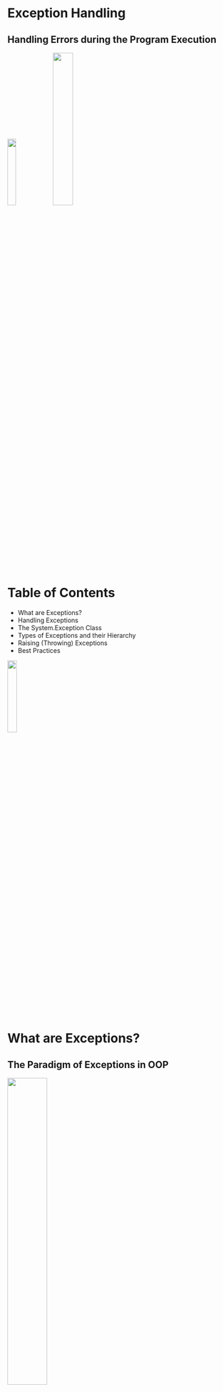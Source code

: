<!-- section start -->
<!-- attr: { id:'', class:'slide-title', showInPresentation:'True', hasScriptWrapper:'True', style:'' } -->
# Exception Handling
## Handling Errors during the Program Execution
<img class="slide-image" src="imgs/pic01.png" style="top:53.52%; left:50.07%; width:19.55%; z-index:-1" />
<img class="slide-image" src="imgs/pic02.png" style="top:52.71%; left:73.92%; width:29.62%; z-index:-1" />
<div class="signature">
	<p class="signature-course"></p>
	<p class="signature-initiative"></p>
	<a href="" class="signature-link"></a>
</div>




<!-- section start -->
<!-- attr: { id:'', class:'', showInPresentation:'True', hasScriptWrapper:'True', style:'' } -->
# Table of Contents
- What are Exceptions?
- Handling Exceptions
- The System.Exception Class
- Types of Exceptions and their		 Hierarchy
- Raising (Throwing) Exceptions
- Best Practices
<img class="slide-image" src="imgs/pic03.png" style="top:15.66%; left:82.34%; width:20.28%; z-index:-1" />




<!-- section start -->
<!-- attr: { id:'', class:'slide-section', showInPresentation:'True', hasScriptWrapper:'True', style:'' } -->
# What are Exceptions?
## The Paradigm of Exceptions in OOP
<img class="slide-image" src="\imgs\pic04.png" style="top:52%; left:30.93%; width:42%; z-index:-1" />


<!-- attr: { id:'', class:'', showInPresentation:'True', hasScriptWrapper:'False', style:'' } -->
# What are Exceptions?
- The `exceptions` in .NET Framework are classic implementation of the OOP exception model
- Deliver powerful mechanism for centralized handling of errors and unusual events
- Substitute procedure-oriented approach, in which each function returns error code
- Simplify code construction and maintenance
- Allow the problematic situations to be processed at multiple levels




<!-- section start -->
<!-- attr: { id:'', class:'slide-section', showInPresentation:'True', hasScriptWrapper:'True', style:'' } -->
# Handling Exceptions
<img class="slide-image" src="\imgs\pic05.png" style="top:42%; left:37.87%; width:34.38%; z-index:-1" />


<!-- attr: { id:'', class:'', showInPresentation:'True', hasScriptWrapper:'True', style:'' } -->
# Handling Exceptions
- In C# the exceptions can be handled by the `try-catch-finally` construction

```cs
try
{
    // Do some work that can raise an exception
}
catch (SomeException)
{
    // Handle the caught exception
}
```

- `catch` blocks can be used multiple times to process different exception types
<img class="slide-image" src="\imgs\pic06.png" style="top:25.56%; left:92.63%; width:12.54%; z-index:0" />


<!-- attr: { id:'', class:'', showInPresentation:'True', hasScriptWrapper:'True', style:'' } -->
# Handling Exceptions – _Example_

```cs
static void Main()
{
    string s = Console.ReadLine();
    try
    {
        Int32.Parse(s);
        Console.WriteLine(
           "You entered valid Int32 number {0}.", s);
    }
    catch (FormatException)
    {
        Console.WriteLine("Invalid integer number!");
    }
    catch (OverflowException)
    {
        Console.WriteLine(
           "The number is too big to fit in Int32!");
    }
}
```

<img class="slide-image" src="\imgs\pic07.png" style="top:15.32%; left:83.01%; width:18.76%; z-index:0" />


<!-- attr: { id:'', class:'slide-section demo', showInPresentation:'True', hasScriptWrapper:'True', style:'' } -->
# Handling Exceptions
<img class="slide-image" src="\imgs\pic08.png" style="top:29.09%; left:65.35%; width:36.61%; z-index:-1" />
<img class="slide-image" src="\imgs\pic09.png" style="top:49.92%; left:22.72%; width:21.23%; z-index:-1" />


<!-- attr: { id:'', class:'', showInPresentation:'True', hasScriptWrapper:'False', style:'' } -->
# The System.Exception Class
- Exceptions in .NET are objects
- The `System.Exception` class is base for all exceptions in CLR
  - Contains information for the cause of the error / unusual situation
    - `Message` – text description of the exception
    - `StackTrace` – the snapshot of the stack at the moment of exception throwing
    - `InnerException` – exception caused the currentexception (if any)


<!-- attr: { id:'', class:'', showInPresentation:'True', hasScriptWrapper:'False', style:'' } -->
# Exception Properties – _Example_

```cs
class Exceptions_Example_
{
  public static void CauseFormatException()
  {
    string s = "an invalid number";
    Int32.Parse(s);
  }
  static void Main()
  {
    try
    {
      CauseFormatException();
    }
    catch (FormatException fe)
    {
      Console.Error.WriteLine("Exception: {0}\n{1}",
        fe.Message, fe.StackTrace);
    }
  }
}
```



<!-- attr: { id:'', class:'', showInPresentation:'True', hasScriptWrapper:'False', style:'' } -->
# Exception Properties
- The `Message` property gives brief description of the problem
- The `StackTrace` property is extremely useful when identifying the reason caused the exception

```cs
Exception caught: Input string was not in a correct format.
   at System.Number.ParseInt32(String s, NumberStyles style, NumberFormatInfo info)
   at System.Int32.Parse(String s)
   at ExceptionsTest.CauseFormatException() in c:\consoleapplication1\exceptionstest.cs:line 8
   at ExceptionsTest.Main(String[] args) in c:\consoleapplication1\exceptionstest.cs:line 15
```



<!-- attr: { id:'', class:'', showInPresentation:'True', hasScriptWrapper:'True', style:'' } -->
<!-- # Exception Properties -->
- File names and line numbers are accessible only if the compilation was in `Debug` mode
- When compiled in `Release` mode, the information in the property `StackTrace` is quite different:

```cs
Exception caught: Input string was not in a correct format.
   at System.Number.ParseInt32(String s, NumberStyles style, NumberFormatInfo info)
   at ExceptionsTest.Main(String[] args)
```

<img class="slide-image" src="\imgs\pic10.png" style="top:72%; left:24.33%; width:60.61%; z-index:-1" />


<!-- attr: { id:'', class:'slide-section demo', showInPresentation:'True', hasScriptWrapper:'True', style:'' } -->
# Exception Properties
## [Demo]()
<img class="slide-image" src="\imgs\pic11.png" style="top:52%; left:28.98%; width:50.27%; z-index:-1" />




<!-- section start -->
<!-- attr: { id:'', class:'slide-section', showInPresentation:'True', hasScriptWrapper:'True', style:'' } -->
# The Hierarchy of Exceptions
<img class="slide-image" src="\imgs\pic12.png" style="top:42%; left:35.47%; width:35.67%; z-index:-1" />


<!-- attr: { id:'', class:'', showInPresentation:'True', hasScriptWrapper:'True', style:'' } -->
# Exception Hierarchy
- Exceptions in .NET Framework are organized in a hierarchy
<img class="slide-image" src="\imgs\pic13.png" style="top:27.13%; left:5.55%; width:95.55%; z-index:-1" />


<!-- attr: { id:'', class:'', showInPresentation:'True', hasScriptWrapper:'False', style:'' } -->
# Types of Exceptions
- .NET exceptions inherit from `System.Exception`
- The system exceptions inherit from `System.SystemException`, e.g.
  - `System.ArgumentException`
  - `System.NullReferenceException`
  - `System.OutOfMemoryException`
  - `System.StackOverflowException`
- User-defined exceptions should inherit from `System.Exception` ([more info](http://stackoverflow.com/questions/9037907/applicationexception-base-class-missing/9037944#9037944))


<!-- attr: { id:'', class:'', showInPresentation:'True', hasScriptWrapper:'True', style:'font-size: 40px;' } -->
# Handling Exceptions
- When catching an exception of a particular class, all its inheritors (child exceptions) are caught too
- _Example_:

```cs
try
{
  // Do some works that can cause an exception
}
catch (System.ArithmeticException)
{
    // Handle the caught arithmetic exception
}
```

- 	Handles `ArithmeticException` and its descendants `DivideByZeroException` and `OverflowException`



<img class="slide-image" src="\imgs\pic14.png" style="top:27.99%; left:87.95%; width:15.14%; z-index:0" />


<!-- attr: { id:'', class:'', showInPresentation:'True', hasScriptWrapper:'True', style:'font-size: 40px;' } -->
# Find the Mistake!

```cs
static void Main()
{
   string s = Console.ReadLine();
   try
   {
      Int32.Parse(s);
   }
   catch (Exception)
   {
      Console.WriteLine("Can not parse the number!");
   }
   catch (FormatException)
   {
      Console.WriteLine("Invalid integer number!");
   }
   catch (OverflowException)
   {
      Console.WriteLine(
       "The number is too big to fit in Int32!");
   }
}
```

<div class="fragment balloon" style="top:38.71%; left:44.08%; width:35.26%">This should be last</div>
<div class="fragment balloon" style="top:52.45%; left:55.24%; width:35.26%">Unreachable code</div>
<div class="fragment balloon" style="top:67.66%; left:55.62%; width:35.26%">Unreachable code</div>


<!-- attr: { id:'', class:'', showInPresentation:'True', hasScriptWrapper:'True', style:'' } -->
# Handling All Exceptions
- All exceptions thrown by .NET managed code inherit the `System.Exception` exception
- Unmanaged code can throw other exceptions
- For handling all exceptions (even unmanaged) use the construction:

```cs
try
{
    // Do some works that can raise any exception
}
catch
{
    // Handle the caught exception
}
```

<img class="slide-image" src="\imgs\pic15.png" style="top:42.71%; left:88.89%; width:16.75%; z-index:0" />




<!-- section start -->
<!-- attr: { id:'', class:'slide-section', showInPresentation:'True', hasScriptWrapper:'True', style:'' } -->
# Throwing Exceptions
<img class="slide-image" src="\imgs\pic16.png" style="top:42%; left:32.75%; width:44.08%; z-index:-1" />


<!-- attr: { id:'', class:'', showInPresentation:'True', hasScriptWrapper:'False', style:'' } -->
# Throwing Exceptions
- Exceptions are thrown (raised) by `throw` keyword in C#
  - Used to notify the calling code in case of error or unusual situation
- When an exception is thrown:
  - The program execution stops
  - The exception travels over the stack until a suitable `catch` block is reached to handle it
- Unhandled exceptions display error message


<!-- attr: { id:'', class:'', showInPresentation:'True', hasScriptWrapper:'True', style:'' } -->
# How Exceptions Work?



<img class="slide-image" src="\imgs\exceptions-how.png" style="top:10%; left:10%; width:85  %; z-index:-1" />


<!-- attr: { id:'', class:'', showInPresentation:'True', hasScriptWrapper:'False', style:'' } -->
# Using throw Keyword
- Throwing an exception with an error message:

```cs
throw new ArgumentException("Invalid amount!");
```

- Exceptions can accept message and cause:
- _Note_: if the original exception is not passed the initial cause of the exception is lost

```cs
try
{
  Int32.Parse(str);
}
catch (FormatException fe)
{
  throw new ArgumentException("Invalid number", fe);
}
```



<!-- attr: { id:'', class:'', showInPresentation:'True', hasScriptWrapper:'False', style:'' } -->
# Re-Throwing Exceptions
- Caught exceptions can be re-thrown again:

```cs
try
{
  Int32.Parse(str);
}
catch (FormatException fe)
{
  Console.WriteLine("Parse failed!");
  throw fe; // Re-throw the caught exception
}
```


```cs
catch (FormatException)
{
  throw; // Re-throws the last caught exception
}
```



<!-- attr: { id:'', class:'', showInPresentation:'True', hasScriptWrapper:'False', style:'' } -->
# Throwing Exceptions – _Example_

```cs
public static double Sqrt(double value)
{
   if (value < 0)
       throw new System.ArgumentOutOfRangeException(
          "Sqrt for negative numbers is undefined!");
   return Math.Sqrt(value);
}
static void Main()
{
   try
   {
       Sqrt(-1);
   }
   catch (ArgumentOutOfRangeException ex)
   {
       Console.Error.WriteLine("Error: " + ex.Message);
       throw;
   }
}
```



<!-- attr: { id:'', class:'slide-section demo', showInPresentation:'True', hasScriptWrapper:'True', style:'' } -->
# Throwing Exceptions
## [Demo]()
<img class="slide-image" src="\imgs\pic18.png" style="top:41.39%; left:89.82%; width:13.00%; z-index:-1" />
<img class="slide-image" src="\imgs\pic19.png" style="top:50.44%; left:46.43%; width:22.37%; z-index:-1" />
<img class="slide-image" src="\imgs\pic20.png" style="top:39.63%; left:7.49%; width:22.92%; z-index:-1" />


<!-- attr: { id:'', class:'', showInPresentation:'True', hasScriptWrapper:'False', style:'font-size: 40px;' } -->
# Choosing the Exception Type
- When an invalid parameter is passed to a method:
  - `ArgumentException`, `ArgumentNullException`, `ArgumentOutOfRangeException`
- When requested operation is not supported
  - `NotSupportedException`
- When a method is still not implemented
  - `NotImplementedException`
- If no suitable standard exception class is available
  - Create own exception class (inherit `Exception`)




<!-- section start -->
<!-- attr: { id:'', class:'slide-section', showInPresentation:'True', hasScriptWrapper:'True', style:'' } -->
# Using Try-Finally Blocks
<img class="slide-image" src="\imgs\pic21.png" style="top:42%; left:37.67%; width:34.38%; z-index:-1" />


<!-- attr: { id:'', class:'', showInPresentation:'True', hasScriptWrapper:'False', style:'' } -->
# The try-finally Statement
- The statement:

```cs
try
{
    // Do some work that can cause an exception
}
finally
{
    // This block will always execute
}
```

- Ensures execution of given block in all cases
  - When exception is raised or not in the `try` block
- Used for execution of cleaning-up code, e.g. releasing resources





<!-- attr: { id:'', class:'', showInPresentation:'True', hasScriptWrapper:'False', style:'font-size: 40px;' } -->
# try-finally – _Example_

```cs
static void TestTryFinally()
{
  Console.WriteLine("Code executed before try-finally.");
  try
  {
    string str = Console.ReadLine();
    Int32.Parse(str);
    Console.WriteLine("Parsing was successful.");
    return; // Exit from the current method
  }
  catch (FormatException)
  {
    Console.WriteLine("Parsing failed!");
  }
  finally
  {
    Console.WriteLine(
      "This cleanup code is always executed.");
  }
  Console.WriteLine(
    "This code is after the try-finally block.");
}
```



<!-- attr: { id:'', class:'slide-section demo', showInPresentation:'True', hasScriptWrapper:'True', style:'' } -->
# Try-Finally
## [Demo]()
<img class="slide-image" src="\imgs\pic22.png" style="top:52%; left:45.78%; width:19.39%; z-index:-1" />
<img class="slide-image" src="\imgs\pic23.png" style="top:32.05%; left:80.96%; width:21.57%; z-index:-1" />
<img class="slide-image" src="\imgs\pic24.png" style="top:32.62%; left:7.49%; width:24.68%; z-index:-1" />




<!-- section start -->
<!-- attr: { id:'', class:'slide-section', showInPresentation:'True', hasScriptWrapper:'True', style:'' } -->
# Exceptions: Best Practices


<!-- attr: { id:'', class:'', showInPresentation:'True', hasScriptWrapper:'False', style:'' } -->
# Exceptions – Best Practices
- `catch` blocks should begin with the exceptions lowest in the hierarchy
  - And continue with the more general exceptions
  - Otherwise a compilation error will occur
- Each `catch` block should handle only these exceptions which it expects
  - If a method is not competent to handle an exception, it should be left unhandled
  - Handling all exceptions disregarding their type is popular bad practice (anti-pattern)!


<!-- attr: { id:'', class:'', showInPresentation:'True', hasScriptWrapper:'True', style:'' } -->
<!-- # Exceptions – Best Practices -->
- When raising an exception always pass to the constructor good explanation message
- When throwing an exception always pass a good description of the problem
  - `Exception message` should explain what causes the problem and how to solve it
  - Good: "Size should be integer in range [1…15]"
  - Good: "Invalid state. First call Initialize()"
  - Bad: "Unexpected error"
  - Bad: "Invalid argument"
<img class="slide-image" src="\imgs\pic26.png" style="top:52.19%; left:94.35%; width:12.05%; z-index:-1" />
<img class="slide-image" src="\imgs\pic27.png" style="top:75.53%; left:95.80%; width:10.68%; z-index:-1" />


<!-- attr: { id:'', class:'', showInPresentation:'True', hasScriptWrapper:'False', style:'' } -->
<!-- # Exceptions – Best Practices -->
- Exceptions can decrease the application performance
  - Throw exceptions only in situations which are really `exceptional` and should be handled
  - Do not throw exceptions in the normal program control flow (e.g. for invalid user input)
- CLR could throw exceptions at any time with no way to predict them
  - E.g. `System.OutOfMemoryException`


<!-- attr: { id:'', class:'', showInPresentation:'True', hasScriptWrapper:'False', style:'' } -->
# Summary
- Exceptions provide flexible error handling mechanism in .NET Framework
  - Allow errors to be handled at multiple levels
  - Each exception handler processes only errors of particular type (and its child types)
    - Other types of errors are processed by some other handlers later
  - Unhandled exceptions cause error messages
- Try-finally ensures given code block is always executed (even when an exception is thrown)


<!-- attr: { id:'', class:'slide-section', showInPresentation:'True', hasScriptWrapper:'False', style:'' } -->
<!-- # Exception Handling
## Questions? -->


<!-- attr: { id:'', class:'', showInPresentation:'True', hasScriptWrapper:'True', style:'' } -->
# Free Trainings @ Telerik Academy
- “C# Programming @ Telerik Academy
    - [csharpfundamentals.telerik.com](csharpfundamentals.telerik.com)
  - Telerik Software Academy
    - [academy.telerik.com](academy.telerik.com)
  - Telerik Academy @ Facebook
    - [facebook.com/TelerikAcademy](facebook.com/TelerikAcademy)
  - Telerik Software Academy Forums
    - forums.academy.telerik.com
<img class="slide-image" src="\imgs\pic28.png" style="top:60.37%; left:92.39%; width:13.45%; z-index:-1" />
<img class="slide-image" src="\imgs\pic29.png" style="top:30.85%; left:68.14%; width:36.30%; z-index:-1" />
<img class="slide-image" src="\imgs\pic30.png" style="top:46.32%; left:95.14%; width:10.85%; z-index:-1" />
<img class="slide-image" src="\imgs\pic31.png" style="top:13.00%; left:92.85%; width:13.01%; z-index:-1" />
